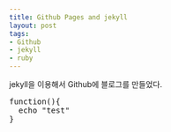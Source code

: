 ```yaml
---
title: Github Pages and jekyll
layout: post
tags:
- Github
- jekyll
- ruby
---
```


jekyll을 이용해서  Github에 블로그를 만들었다.
<pre class="prettyprint linenums languague-php">
function(){
  echo "test"
}
</pre>